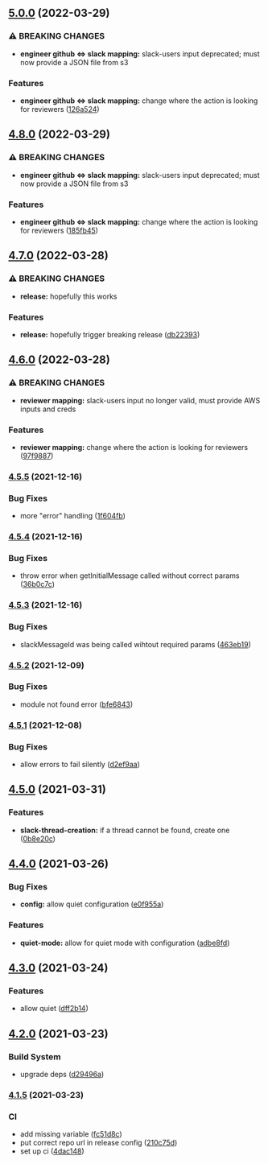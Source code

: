## [5.0.0](https://github.com/mlg87/pr-reviewer-slack-notify-action/compare/v4.8.0...v5.0.0) (2022-03-29)


### ⚠ BREAKING CHANGES

* **engineer github <=> slack mapping:** slack-users input deprecated; must now provide a JSON file from s3

### Features

* **engineer github <=> slack mapping:** change where the action is looking for reviewers ([126a524](https://github.com/mlg87/pr-reviewer-slack-notify-action/commit/126a5248ca78c9c370c69e903a0baa342b97758a))

## [4.8.0](https://github.com/mlg87/pr-reviewer-slack-notify-action/compare/v4.7.0...v4.8.0) (2022-03-29)


### ⚠ BREAKING CHANGES

* **engineer github <=> slack mapping:** slack-users input deprecated; must now provide a JSON file from s3

### Features

* **engineer github <=> slack mapping:** change where the action is looking for reviewers ([185fb45](https://github.com/mlg87/pr-reviewer-slack-notify-action/commit/185fb45d500e49ce04227ba0936ffcda84e79fc0))

## [4.7.0](https://github.com/mlg87/pr-reviewer-slack-notify-action/compare/v4.6.0...v4.7.0) (2022-03-28)


### ⚠ BREAKING CHANGES

* **release:** hopefully this works

### Features

* **release:** hopefully trigger breaking release ([db22393](https://github.com/mlg87/pr-reviewer-slack-notify-action/commit/db2239372bb68729e9456d73f693ecd6740b0cf6))

## [4.6.0](https://github.com/mlg87/pr-reviewer-slack-notify-action/compare/v4.5.5...v4.6.0) (2022-03-28)


### ⚠ BREAKING CHANGES

* **reviewer mapping:** slack-users input no longer valid, must provide AWS inputs and creds

### Features

* **reviewer mapping:** change where the action is looking for reviewers ([97f9887](https://github.com/mlg87/pr-reviewer-slack-notify-action/commit/97f988794ddc6df7b5f878362577eda70d350682))

### [4.5.5](https://github.com/mlg87/pr-reviewer-slack-notify-action/compare/v4.5.4...v4.5.5) (2021-12-16)


### Bug Fixes

* more "error" handling ([1f604fb](https://github.com/mlg87/pr-reviewer-slack-notify-action/commit/1f604fb829665920793f11a0f51fdd16bc5f152f))

### [4.5.4](https://github.com/mlg87/pr-reviewer-slack-notify-action/compare/v4.5.3...v4.5.4) (2021-12-16)


### Bug Fixes

* throw error when getInitialMessage called without correct params ([36b0c7c](https://github.com/mlg87/pr-reviewer-slack-notify-action/commit/36b0c7cffbae5efb5c20bea405599ca44356914d))

### [4.5.3](https://github.com/mlg87/pr-reviewer-slack-notify-action/compare/v4.5.2...v4.5.3) (2021-12-16)


### Bug Fixes

* slackMessageId was being called wihtout required params ([463eb19](https://github.com/mlg87/pr-reviewer-slack-notify-action/commit/463eb191f8cef764c3291106b70ece99f3373eb8))

### [4.5.2](https://github.com/mlg87/pr-reviewer-slack-notify-action/compare/v4.5.1...v4.5.2) (2021-12-09)


### Bug Fixes

* module not found error ([bfe6843](https://github.com/mlg87/pr-reviewer-slack-notify-action/commit/bfe684303e3c62d917f9ed6f4908a162755082d4))

### [4.5.1](https://github.com/mlg87/pr-reviewer-slack-notify-action/compare/v4.5.0...v4.5.1) (2021-12-08)


### Bug Fixes

* allow errors to fail silently ([d2ef9aa](https://github.com/mlg87/pr-reviewer-slack-notify-action/commit/d2ef9aabc3872d885241561a08981e3c7790cd46))

## [4.5.0](https://github.com/mlg87/pr-reviewer-slack-notify-action/compare/v4.4.0...v4.5.0) (2021-03-31)


### Features

* **slack-thread-creation:** if a thread cannot be found, create one ([0b8e20c](https://github.com/mlg87/pr-reviewer-slack-notify-action/commit/0b8e20ca8446a68e6707ad2a6ad5306c130cf111))

## [4.4.0](https://github.com/mlg87/pr-reviewer-slack-notify-action/compare/v4.3.0...v4.4.0) (2021-03-26)


### Bug Fixes

* **config:** allow quiet configuration ([e0f955a](https://github.com/mlg87/pr-reviewer-slack-notify-action/commit/e0f955ace6a619e7946243c8df01fa4492f8f9e4))


### Features

* **quiet-mode:** allow for quiet mode with configuration ([adbe8fd](https://github.com/mlg87/pr-reviewer-slack-notify-action/commit/adbe8fdfc6ed52955302ae5ac37a42899a72cade))

## [4.3.0](https://github.com/mlg87/pr-reviewer-slack-notify-action/compare/v4.2.0...v4.3.0) (2021-03-24)


### Features

* allow quiet ([dff2b14](https://github.com/mlg87/pr-reviewer-slack-notify-action/commit/dff2b14540d4c475df8be9e274c52dafd923d8a1))

## [4.2.0](https://github.com/mlg87/pr-reviewer-slack-notify-action/compare/v4.1.5...v4.2.0) (2021-03-23)


### Build System

* upgrade deps ([d29496a](https://github.com/mlg87/pr-reviewer-slack-notify-action/commit/d29496a14cae1df34f757269934362e87603d5ce))

### [4.1.5](https://github.com/mlg87/pr-reviewer-slack-notify-action/compare/v4.1.4...v4.1.5) (2021-03-23)


### CI

* add missing variable ([fc51d8c](https://github.com/mlg87/pr-reviewer-slack-notify-action/commit/fc51d8ca1ba2388801bda8b3e38008ba71b87102))
* put correct repo url in release config ([210c75d](https://github.com/mlg87/pr-reviewer-slack-notify-action/commit/210c75d0830c3045c219983f21e6af06d810a498))
* set up ci ([4dac148](https://github.com/mlg87/pr-reviewer-slack-notify-action/commit/4dac14804d1aec2bf63f979ba268b49f3852dee1))
